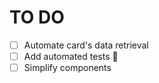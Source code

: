 # TO DO

- [ ] Automate card's data retrieval
- [ ] Add automated tests 🙈
- [ ] Simplify components
